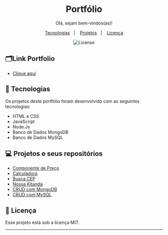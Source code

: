 <h1 align="center"> Portfólio  </h1>

<p align="center">
Olá, sejam bem-vindos(as)!
</p>
<p align="center"> 

</p>

<p align="center">
  <a href="#-tecnologias">Tecnologias</a>&nbsp;&nbsp;&nbsp;|&nbsp;&nbsp;&nbsp;
  <a href="#-projetos">Projetos</a>&nbsp;&nbsp;&nbsp;|&nbsp;&nbsp;&nbsp;
  <a href="#memo-licença">Licença</a>
</p>

<p align="center">
  <img alt="License" src="https://img.shields.io/static/v1?label=license&message=MIT&color=49AA26&labelColor=000000">
</p>

## 🗂️Link Portfolio
- <a href= "https://izabela-franca.github.io/portfolio/"> Clique aqui <a/>

## 🚀 Tecnologias

Os projetos deste portfólio foram desenvolvido com as seguintes tecnologias:

- HTML e CSS
- JavaScript 
- Node.Js
- Banco de Dados MongoDB
- Banco de Dados MySQL


## 💻 Projetos e seus repositórios

-  <a href = "https://github.com/izabela-franca/grid-component"> Componente de Preço </a>
-  <a href = "https://github.com/izabela-franca/calculator"> Calculadora </a>
- <a href="https://github.com/izabela-franca/busca-cep"> Busca CEP </a>
- <a href="https://github.com/izabela-franca/shopping-cart"> Nossa Kitanda </a>
- <a href="https://github.com/izabela-franca/CRUD_bookstore"> CRUD com MongoDB </a>
- <a href="https://github.com/izabela-franca/CRUD-cartao-fidelidade"> CRUD com MySQL </a>


## :memo: Licença

Esse projeto está sob a licença MIT.

---
